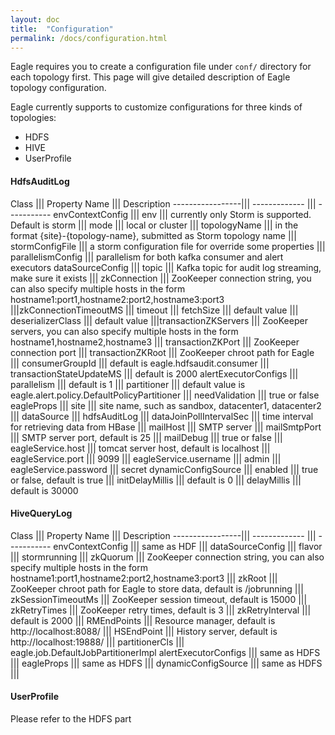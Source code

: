 ```yaml
---
layout: doc
title:  "Configuration"
permalink: /docs/configuration.html
---
```


Eagle requires you to create a configuration file under `conf/` directory for each topology first. This page will give detailed
description of Eagle topology configuration.

Eagle currently supports to customize configurations for three kinds of topologies:

* HDFS
* HIVE
* UserProfile


#### HdfsAuditLog

 Class            ||| Property Name        ||| Description
 -----------------||| -------------        ||| -----------
 envContextConfig |||   env                ||| currently only Storm is supported. Default is storm
                  |||   mode               ||| local or cluster
                  |||   topologyName       ||| in the format {site}-{topology-name}, submitted as Storm topology name
                  |||   stormConfigFile    ||| a storm configuration file for override some properties
                  |||  parallelismConfig  ||| parallelism for both kafka consumer and alert executors
dataSourceConfig  |||  topic              ||| Kafka topic for audit log streaming, make sure it exists
                  ||| zkConnection        ||| ZooKeeper connection string, you can also specify multiple hosts in the form hostname1:port1,hostname2:port2,hostname3:port3
                  |||zkConnectionTimeoutMS     ||| timeout
                  |||   fetchSize         ||| default value
                  |||   deserializerClass ||| default value
                  |||transactionZKServers ||| ZooKeeper servers, you can also specify multiple hosts in the form hostname1,hostname2,hostname3
                  ||| transactionZKPort   ||| ZooKeeper connection port
                  |||   transactionZKRoot ||| ZooKeeper chroot path for Eagle
                  ||| consumerGroupId     ||| default is eagle.hdfsaudit.consumer
                  ||| transactionStateUpdateMS   ||| default is 2000
alertExecutorConfigs ||| parallelism             ||| default is 1
                  |||   partitioner              ||| default value is eagle.alert.policy.DefaultPolicyPartitioner
                  |||   needValidation           ||| true or false
eagleProps        |||   site                     ||| site name, such as sandbox, datacenter1, datacenter2
                  |||   dataSource               ||| hdfsAuditLog
                  |||   dataJoinPollIntervalSec  ||| time interval for retrieving data from HBase
                  |||   mailHost                 ||| SMTP server
                  |||   mailSmtpPort             ||| SMTP server port, default is 25
                  |||   mailDebug                ||| true or false
                  |||   eagleService.host        ||| tomcat server host, default is localhost
                  |||   eagleService.port        ||| 9099
                  |||   eagleService.username    ||| admin
                  |||   eagleService.password    ||| secret
 dynamicConfigSource ||| enabled                 ||| true or false, default is true
                     |||   initDelayMillis       ||| default is 0
                     |||   delayMillis           ||| default is 30000


#### HiveQueryLog

 Class            ||| Property Name           ||| Description
 -----------------||| -------------           ||| -----------
 envContextConfig |||  same as HDF            |||
 dataSourceConfig |||  flavor                 ||| stormrunning
 |||   zkQuorum                               ||| ZooKeeper connection string,  you can also specify multiple hosts in the form hostname1:port1,hostname2:port2,hostname3:port3
 |||   zkRoot                                 ||| ZooKeeper chroot path for Eagle to store data, default is /jobrunning
 |||   zkSessionTimeoutMs                     ||| ZooKeeper session timeout, default is 15000
 |||   zkRetryTimes                           ||| ZooKeeper retry times, default is 3
 |||   zkRetryInterval                        ||| default is 2000
 |||   RMEndPoints                            ||| Resource manager, default is http://localhost:8088/
 |||   HSEndPoint                             ||| History server, default is http://localhost:19888/
 |||   partitionerCls                         ||| eagle.job.DefaultJobPartitionerImpl
 alertExecutorConfigs ||| same as HDFS        |||
 eagleProps           ||| same as HDFS        |||
 dynamicConfigSource  ||| same as HDFS        |||


#### UserProfile
Please refer to the HDFS part